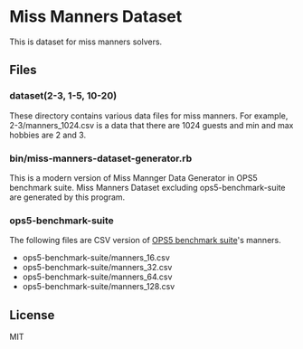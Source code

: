 # Miss Manners Dataset

This is dataset for miss manners solvers.

## Files

### dataset(2-3, 1-5, 10-20)

These directory contains various data files for miss manners. For example,
2-3/manners_1024.csv is a data that there are 1024 guests and min and max
hobbies are 2 and 3.

### bin/miss-manners-dataset-generator.rb

This is a modern version of Miss Mannger Data Generator in OPS5 benchmark
suite. Miss Manners Dataset excluding ops5-benchmark-suite are generated by this
program.

### ops5-benchmark-suite

The following files are CSV version of <a href="http://www.cs.utexas.edu/ftp/ops5-benchmark-suite/">OPS5 benchmark suite</a>'s manners.

- ops5-benchmark-suite/manners_16.csv
- ops5-benchmark-suite/manners_32.csv
- ops5-benchmark-suite/manners_64.csv
- ops5-benchmark-suite/manners_128.csv

## License

MIT
